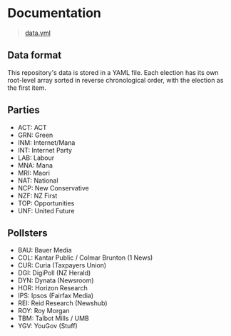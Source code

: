 # Documentation

> [data.yml](data.yml)

## Data format

This repository's data is stored in a YAML file.
Each election has its own root-level array sorted in reverse chronological order, with the election as the first item.

## Parties

- ACT: ACT
- GRN: Green
- INM: Internet/Mana
- INT: Internet Party
- LAB: Labour
- MNA: Mana
- MRI: Maori
- NAT: National
- NCP: New Conservative
- NZF: NZ First
- TOP: Opportunities
- UNF: United Future

## Pollsters
- BAU: Bauer Media
- COL: Kantar Public / Colmar Brunton (1 News)
- CUR: Curia (Taxpayers Union)
- DGI: DigiPoll (NZ Herald)
- DYN: Dynata (Newsroom)
- HOR: Horizon Research
- IPS: Ipsos (Fairfax Media)
- REI: Reid Research (Newshub)
- ROY: Roy Morgan
- TBM: Talbot Mills / UMB
- YGV: YouGov (Stuff)
